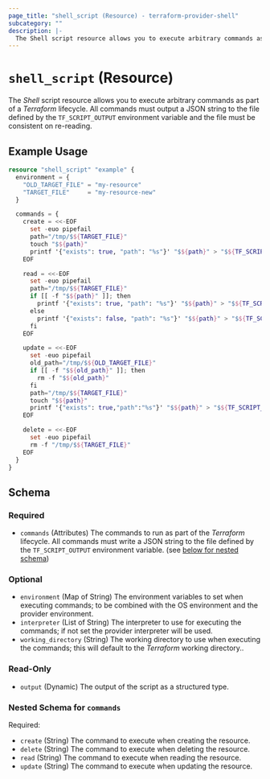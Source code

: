 ```yaml
---
page_title: "shell_script (Resource) - terraform-provider-shell"
subcategory: ""
description: |-
  The Shell script resource allows you to execute arbitrary commands as part of a Terraform lifecycle. All commands must output a JSON string to the file defined by the TF_SCRIPT_OUTPUT environment variable and the file must be consistent on re-reading.
---
```


# `shell_script` (Resource)

The _Shell_ script resource allows you to execute arbitrary commands as part of a _Terraform_ lifecycle. All commands must output a JSON string to the file defined by the `TF_SCRIPT_OUTPUT` environment variable and the file must be consistent on re-reading.

## Example Usage

```terraform
resource "shell_script" "example" {
  environment = {
    "OLD_TARGET_FILE" = "my-resource"
    "TARGET_FILE"     = "my-resource-new"
  }

  commands = {
    create = <<-EOF
      set -euo pipefail
      path="/tmp/$${TARGET_FILE}"
      touch "$${path}"
      printf '{"exists": true, "path": "%s"}' "$${path}" > "$${TF_SCRIPT_OUTPUT}"
    EOF

    read = <<-EOF
      set -euo pipefail
      path="/tmp/$${TARGET_FILE}"
      if [[ -f "$${path}" ]]; then
        printf '{"exists": true, "path": "%s"}' "$${path}" > "$${TF_SCRIPT_OUTPUT}"
      else
        printf '{"exists": false, "path": "%s"}' "$${path}" > "$${TF_SCRIPT_OUTPUT}"
      fi
    EOF

    update = <<-EOF
      set -euo pipefail
      old_path="/tmp/$${OLD_TARGET_FILE}"
      if [[ -f "$${old_path}" ]]; then
        rm -f "$${old_path}"
      fi
      path="/tmp/$${TARGET_FILE}"
      touch "$${path}"
      printf '{"exists": true,"path":"%s"}' "$${path}" > "$${TF_SCRIPT_OUTPUT}"
    EOF

    delete = <<-EOF
      set -euo pipefail
      rm -f "/tmp/$${TARGET_FILE}"
    EOF
  }
}
```

<!-- schema generated by tfplugindocs -->
## Schema

### Required

- `commands` (Attributes) The commands to run as part of the _Terraform_ lifecycle. All commands must write a JSON string to the file defined by the `TF_SCRIPT_OUTPUT` environment variable. (see [below for nested schema](#nestedatt--commands))

### Optional

- `environment` (Map of String) The environment variables to set when executing commands; to be combined with the OS environment and the provider environment.
- `interpreter` (List of String) The interpreter to use for executing the commands; if not set the provider interpreter will be used.
- `working_directory` (String) The working directory to use when executing the commands; this will default to the _Terraform_ working directory..

### Read-Only

- `output` (Dynamic) The output of the script as a structured type.

<a id="nestedatt--commands"></a>
### Nested Schema for `commands`

Required:

- `create` (String) The command to execute when creating the resource.
- `delete` (String) The command to execute when deleting the resource.
- `read` (String) The command to execute when reading the resource.
- `update` (String) The command to execute when updating the resource.
